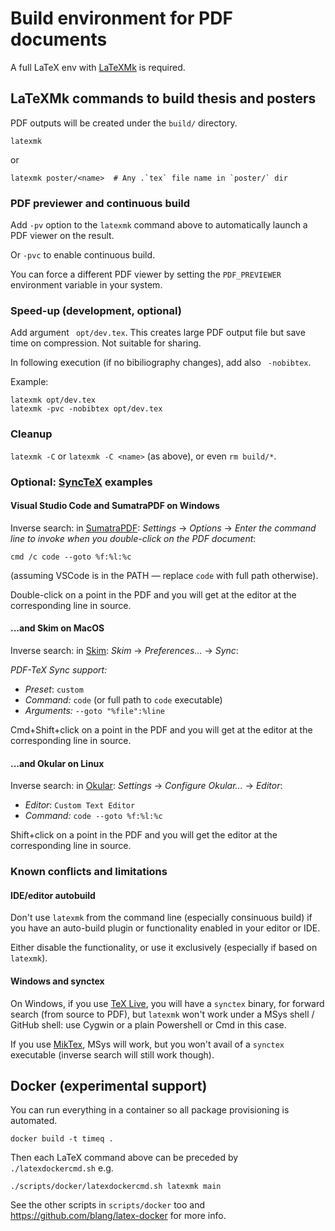 # Build environment for PDF documents

A full LaTeX env with [LaTeXMk](https://www.ctan.org/pkg/latexmk) is required.


## LaTeXMk commands to build thesis and posters

PDF outputs will be created under the `build/` directory.

```
latexmk
```

or

```
latexmk poster/<name>  # Any .`tex` file name in `poster/` dir
```

### PDF previewer and continuous build

Add `-pv` option to the `latexmk` command above to automatically launch a PDF viewer on the
result.

Or `-pvc` to enable continuous build.

You can force a different PDF viewer by setting the `PDF_PREVIEWER` environment variable in your system.

### Speed-up (development, optional)

Add argument ` opt/dev.tex`. This creates large PDF output file but save time on compression.
Not suitable for sharing.

In following execution (if no bibiliography changes), add also ` -nobibtex`.

Example:
```
latexmk opt/dev.tex
latexmk -pvc -nobibtex opt/dev.tex
```

### Cleanup

`latexmk -C` or `latexmk -C <name>` (as above), or even `rm build/*`.

### Optional: [SyncTeX](https://www.tug.org/TUGboat/tb29-3/tb93laurens.pdf) examples

#### Visual Studio Code and SumatraPDF on Windows

Inverse search: in [SumatraPDF](https://www.sumatrapdfreader.org/free-pdf-reader.html):
*Settings* -> *Options* -> *Enter the command line to invoke when you double-click on the PDF document*:
```
cmd /c code --goto %f:%l:%c
```
(assuming VSCode is in the PATH &mdash; replace `code` with full path otherwise).

Double-click on a point in the PDF and you will get at the editor at the corresponding line in source.

#### ...and Skim on MacOS

Inverse search: in [Skim](http://skim-app.sourceforge.net):
*Skim* -> *Preferences...* -> *Sync*:

*PDF-TeX Sync support:*

* *Preset*: `custom`
* *Command:* `code` (or full path to `code` executable)
* *Arguments:* `--goto "%file":%line`

Cmd+Shift+click on a point in the PDF and you will get at the editor at the corresponding line in source.

#### ...and Okular on Linux

Inverse search: in [Okular](https://okular.kde.org/):
*Settings* -> *Configure Okular...* -> *Editor*:

* *Editor*: `Custom Text Editor`
* *Command:* `code --goto %f:%l:%c`

Shift+click on a point in the PDF and you will get the editor at the corresponding line in source.

### Known conflicts and limitations

#### IDE/editor autobuild

Don't use `latexmk` from the command line
(especially consinuous build)
if you have an auto-build plugin or functionality
enabled in your editor or IDE.

Either disable the functionality, or use it exclusively (especially if based on `latexmk`).

#### Windows and synctex

On Windows, if you use [TeX Live](https://www.tug.org/texlive/),
you will have a `synctex` binary, for forward search
(from source to PDF), but `latexmk` won't work under a MSys shell / GitHub shell:
use Cygwin or a plain Powershell or Cmd in this case.

If you use [MikTex](https://miktex.org/about), MSys will work,
but you won't avail of a `synctex` executable (inverse search will still work though).

## Docker (experimental support)

You can run everything in a container so all package provisioning is automated.
```
docker build -t timeq .
```
Then each LaTeX command above can be preceded by `./latexdockercmd.sh` e.g.
```
./scripts/docker/latexdockercmd.sh latexmk main
```
See the other scripts in `scripts/docker` too
and https://github.com/blang/latex-docker for more info.
